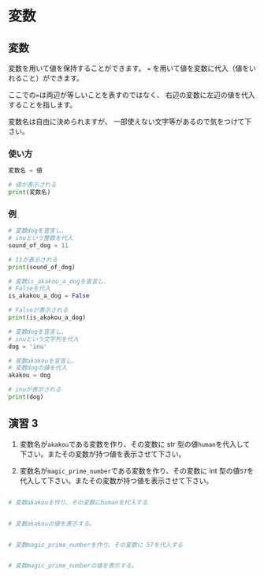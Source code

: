 # 変数

## 変数

変数を用いて値を保持することができます。
`=` を用いて値を変数に代入（値をいれること）ができます。

ここでの`=`は両辺が等しいことを表すのではなく、
右辺の変数に左辺の値を代入することを指します。

変数名は自由に決められますが、
一部使えない文字等があるので気をつけて下さい。

### 使い方

```py
変数名 = 値

# 値が表示される
print(変数名)
```

### 例

```py
# 変数dogを宣言し、
# inuという整数を代入
sound_of_dog = 11

# 11が表示される
print(sound_of_dog)

# 変数is_akakou_a_dogを宣言し、
# Falseを代入
is_akakou_a_dog = False

# Falseが表示される
print(is_akakou_a_dog)

# 変数dogを宣言し、
# inuという文字列を代入
dog = 'inu'

# 変数akakouを宣言し、
# 変数dogの値を代入
akakou = dog

# inuが表示される
print(dog)
```

## 演習 3

1. 変数名が`akakou`である変数を作り、その変数に str 型の値`human`を代入して下さい。またその変数が持つ値を表示させて下さい。

2. 変数名が`magic_prime_number`である変数を作り、その変数に int 型の値`57`を代入して下さい。またその変数が持つ値を表示させて下さい。

```py

# 変数akakouを作り、その変数にhumanを代入する


# 変数akakouの値を表示する。


# 変数magic_prime_numberを作り、その変数に 57を代入する


# 変数magic_prime_numberの値を表示する。


```
